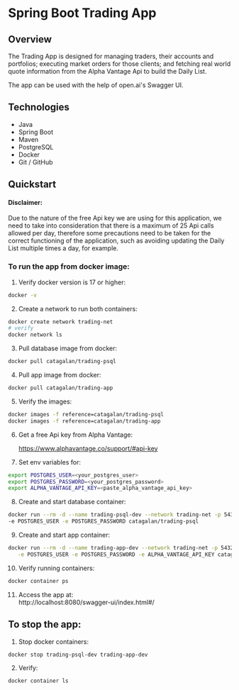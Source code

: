 # Spring Boot Trading App

## Overview

The Trading App is designed for managing traders, their accounts and portfolios; executing market 
orders for those clients; and fetching real world quote information from the Alpha Vantage Api to 
build the Daily List. 

The app can be used with the help of open.ai's Swagger UI.

## Technologies

* Java
* Spring Boot
* Maven
* PostgreSQL
* Docker
* Git / GitHub

## Quickstart

#### Disclaimer:
Due to the nature of the free Api key we are using for this application, we need to take into 
consideration that there is a maximum of 25 Api calls allowed per day, therefore some precautions 
need to be taken for the correct functioning of the application, such as avoiding updating the 
Daily List multiple times a day, for example.

### To run the app from docker image:

1. Verify docker version is 17 or higher:  
```bash
docker -v
```
2. Create a network to run both containers:  
```bash # create network
docker create network trading-net
# verify
docker network ls
```
3. Pull database image from docker: 
```bash
docker pull catagalan/trading-psql
```
4. Pull app image from docker:  
```bash
docker pull catagalan/trading-app
```
5. Verify the images:  
```bash
docker images -f reference=catagalan/trading-psql   
docker images -f reference=catagalan/trading-app
```
6. Get a free Api key from Alpha Vantage:  

   https://www.alphavantage.co/support/#api-key


7. Set env variables for: 
```bash
export POSTGRES_USER=<your_postgres_user>  
export POSTGRES_PASSWORD=<your_postgres_password>  
export ALPHA_VANTAGE_API_KEY=<paste_alpha_vantage_api_key>  
```
8. Create and start database container:  
```bash
docker run --rm -d --name trading-psql-dev --network trading-net -p 5432:5432 \
-e POSTGRES_USER -e POSTGRES_PASSWORD catagalan/trading-psql 
```
9. Create and start app container:  
```bash
docker run --rm -d --name trading-app-dev --network trading-net -p 5432:5432 \
   -e POSTGRES_USER -e POSTGRES_PASSWORD -e ALPHA_VANTAGE_API_KEY catagalan/trading-psql 
```   
10. Verify running containers:  
```bash
docker container ps
```
11. Access the app at:  
http://localhost:8080/swagger-ui/index.html#/

## To stop the app:
1. Stop docker containers:  
```bash
docker stop trading-psql-dev trading-app-dev
```
2. Verify:
```bash
docker container ls
```
